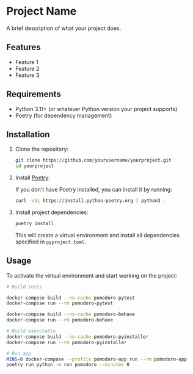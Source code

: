 # Project Name

A brief description of what your project does.

## Features

- Feature 1
- Feature 2
- Feature 3

## Requirements

- Python 3.11+ (or whatever Python version your project supports)
- Poetry (for dependency management)

## Installation

1. Clone the repository:

    ```bash
    git clone https://github.com/yourusername/yourproject.git
    cd yourproject
    ```

2. Install [Poetry](https://python-poetry.org/docs/#installation):

    If you don't have Poetry installed, you can install it by running:

    ```bash
    curl -sSL https://install.python-poetry.org | python3 -
    ```

3. Install project dependencies:

    ```bash
    poetry install
    ```

    This will create a virtual environment and install all dependencies specified in `pyproject.toml`.

## Usage

To activate the virtual environment and start working on the project:

```bash
# Build tests

docker-compose build --no-cache pomodoro-pytest 
docker-compose run --rm pomodoro-pytest 

docker-compose build --no-cache pomodoro-behave
docker-compose run --rm pomodoro-behave

# Build executable
docker-compose build --no-cache pomodoro-pyinstaller
docker-compose run --rm pomodoro-pyinstaller

# Run app
MINS=0 docker-compose --profile pomodoro-app run --rm pomodoro-app 
poetry run python -m run pomodoro --minutes 0
